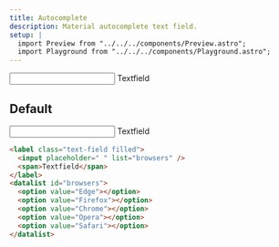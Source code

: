 ```yaml
---
title: Autocomplete
description: Material autocomplete text field.
setup: |
  import Preview from "../../../components/Preview.astro";
  import Playground from "../../../components/Playground.astro";
---
```


<Playground id="text-field-filled" >
<label class="text-field filled">
  <input placeholder=" " list="browsers" />
  <span>Textfield</span>
</label>
<datalist id="browsers">
  <option value="Edge"></option>
  <option value="Firefox"></option>
  <option value="Chrome"></option>
  <option value="Opera"></option>
  <option value="Safari"></option>
</datalist>
</Playground>

## Default

<Preview>
<label class="text-field filled">
  <input placeholder=" " list="browsers">
  <span>Textfield</span>
</label>
<datalist id="browsers">
   <option value="Edge"></option>
  <option value="Firefox"></option>
  <option value="Chrome"></option>
  <option value="Opera"></option>
  <option value="Safari"></option>
</datalist>
</Preview>

```html
<label class="text-field filled">
  <input placeholder=" " list="browsers" />
  <span>Textfield</span>
</label>
<datalist id="browsers">
  <option value="Edge"></option>
  <option value="Firefox"></option>
  <option value="Chrome"></option>
  <option value="Opera"></option>
  <option value="Safari"></option>
</datalist>
```
